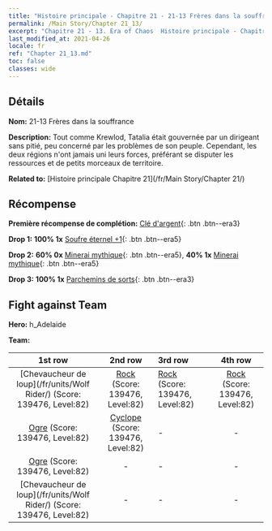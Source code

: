 ```yaml
---
title: "Histoire principale - Chapitre 21 - 21-13 Frères dans la souffrance"
permalink: /Main Story/Chapter 21_13/
excerpt: "Chapitre 21 - 13. Era of Chaos  Histoire principale - Chapitre 21_13. 21-13 Frères dans la souffrance"
last_modified_at: 2021-04-26
locale: fr
ref: "Chapter 21_13.md"
toc: false
classes: wide
---
```


## Détails

 **Nom:** 21-13 Frères dans la souffrance

 **Description:** Tout comme Krewlod, Tatalia était gouvernée par un dirigeant sans pitié, peu concerné par les problèmes de son peuple. Cependant, les deux régions n'ont jamais uni leurs forces, préférant se disputer les ressources et de petits morceaux de territoire.

 **Related to:** [Histoire principale Chapitre 21](/fr/Main Story/Chapter 21/)

## Récompense

 **Première récompense de complétion:** [Clé d'argent](/ItemsFR/con_693/){: .btn .btn--era3}

 **Drop 1:** **100% 1x** [Soufre éternel +1](/ItemsFR/mat_71/){: .btn .btn--era5}

 **Drop 2:** **60% 0x** [Minerai mythique](/ItemsFR/mat_61/){: .btn .btn--era5}, **40% 1x** [Minerai mythique](/ItemsFR/mat_61/){: .btn .btn--era5}

 **Drop 3:** **100% 1x** [Parchemins de sorts](/ItemsFR/con_694/){: .btn .btn--era3}


## Fight against Team
 **Hero:** h_Adelaide

 **Team:**


  | 1st row | 2nd row | 3rd row | 4th row |
  |:----:|:----:|:----|:----:|
  | [Chevaucheur de loup](/fr/units/Wolf Rider/) (Score: 139476, Level:82)  | [Rock](/fr/units/Roc/) (Score: 139476, Level:82)  | [Rock](/fr/units/Roc/) (Score: 139476, Level:82)  | [Rock](/fr/units/Roc/) (Score: 139476, Level:82)  |
  | [Ogre](/fr/units/Ogre/) (Score: 139476, Level:82)  | [Cyclope](/fr/units/Cyclops/) (Score: 139476, Level:82)  | - | - |
  | [Ogre](/fr/units/Ogre/) (Score: 139476, Level:82)  | - | - | - |
  | [Chevaucheur de loup](/fr/units/Wolf Rider/) (Score: 139476, Level:82)  | - | - | - |


